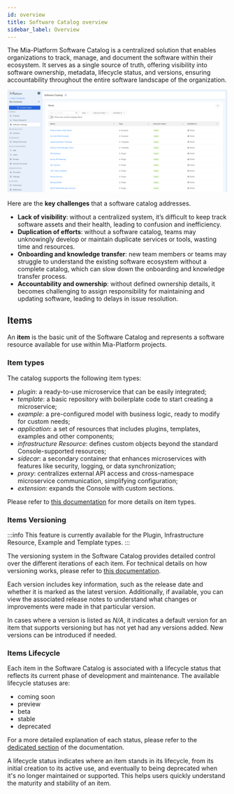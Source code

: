 ```yaml
---
id: overview
title: Software Catalog overview
sidebar_label: Overview
---
```

The Mia-Platform Software Catalog is a centralized solution that enables organizations to track, manage, and document the software within their ecosystem. It serves as a single source of truth, offering visibility into software ownership, metadata, lifecycle status, and versions, ensuring accountability throughout the entire software landscape of the organization.

![overview table](./img/table-overview.png)

Here are the **key challenges** that a software catalog addresses.

- **Lack of visibility**: without a centralized system, it’s difficult to keep track software assets and their health, leading to confusion and inefficiency.
- **Duplication of efforts**: without a software catalog, teams may unknowingly develop or maintain duplicate services or tools, wasting time and resources.
- **Onboarding and knowledge transfer**: new team members or teams may struggle to understand the existing software ecosystem without a complete catalog, which can slow down the onboarding and knowledge transfer process. 
- **Accountability and ownership**: without defined ownership details, it becomes challenging to assign responsibility for maintaining and updating software, leading to delays in issue resolution.

## Items

An **item** is the basic unit of the Software Catalog and represents a software resource available for use within Mia-Platform projects.

### Item types

The catalog supports the following item types:

- *plugin*: a ready-to-use microservice that can be easily integrated;
- *template*: a basic repository with boilerplate code to start creating a microservice;
- *example*: a pre-configured model with business logic, ready to modify for custom needs;
- *application*: a set of resources that includes plugins, templates, examples and other components;
- *infrastructure Resource*: defines custom objects beyond the standard Console-supported resources;
- *sidecar*: a secondary container that enhances microservices with features like security, logging, or data synchronization;
- *proxy*: centralizes external API access and cross-namespace microservice communication, simplifying configuration;
- *extension*: expands the Console with custom sections.

Please refer to [this documentation](/old_software-catalog/manage-items/overview.md#item-types) for more details on item types.

### Items Versioning

:::info
This feature is currently available for the Plugin, Infrastructure Resource, Example and Template types.
:::

The versioning system in the Software Catalog provides detailed control over the different iterations of each item. For technical details on how versioning works, please refer to [this documentation](/old_software-catalog/manage-items/overview.md#versioned-resources).

Each version includes key information, such as the release date and whether it is marked as the latest version. Additionally, if available, you can view the associated release notes to understand what changes or improvements were made in that particular version.

In cases where a version is listed as *N/A*, it indicates a default version for an item that supports versioning but has not yet had any versions added. New versions can be introduced if needed.

### Items Lifecycle

Each item in the Software Catalog is associated with a lifecycle status that reflects its current phase of development and maintenance. The available lifecycle statuses are:

- coming soon
- preview
- beta
- stable
- deprecated

For a more detailed explanation of each status, please refer to the [dedicated section](/old_software-catalog/manage-items/overview.md#the-release-stage-of-an-item) of the documentation.

A lifecycle status indicates where an item stands in its lifecycle, from its initial creation to its active use, and eventually to being deprecated when it's no longer maintained or supported. This helps users quickly understand the maturity and stability of an item.
